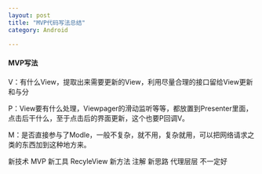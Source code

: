 ```yaml
---
layout: post
title: "MVP代码写法总结"
category: Android

---
```


#### MVP写法

V：有什么View，提取出来需要更新的View，利用尽量合理的接口留给View更新 和与分 

P：View要有什么处理，Viewpager的滑动监听等等，都放置到Presenter里面，点击后干什么，至于点击后的界面更新，这个也要P回调V。

M：是否直接参与了Modle，一般不复杂，就不用，复杂就用，可以把网络请求之类的东西加到这种地方来。

新技术 MVP
新工具 RecyleView 
新方法 注解
新思路 代理层层 不一定好 
